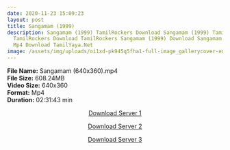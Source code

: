 ```yaml
---
date: 2020-11-23 15:09:23
layout: post
title: Sangamam (1999)
description: Sangamam (1999) TamilRockers Download Sangamam (1999) Tamil Movie
  TamilRockers Download TamilRockers Sangamam (1999) Download Sangamam (1999)
  Mp4 Download TamilYaya.Net
image: /assets/img/uploads/oi1xd-pk945q5fha1-full-image_gallerycover-en-us-1589788756627._uy500_ux667_ri_vb15yi7nupx3h2n284cie049hcl4q_ttw_.jpg
---
```

<!--StartFragment-->

**File Name:** Sangamam (640x360).mp4\
**File Size:** 608.24MB\
**Video Size:** 640x360\
**Format:** Mp4\
**Duration:** 02:31:43 min

<!--EndFragment-->

<center>

<a href="http://s10.uptofiles.net//files/Tamil%20HD%20Mobile%20Movies/Sangamam%20(1999)/Sangamam%20(640x360)/Sangamam%20(640x360).mp4" class="myButton">Download Server 1</a>

<a href="http://s10.uptofiles.net//files/Tamil%20HD%20Mobile%20Movies/Sangamam%20(1999)/Sangamam%20(640x360)/Sangamam%20(640x360).mp4" class="myButton">Download Server 2</a>

<a href="http://s10.uptofiles.net//files/Tamil%20HD%20Mobile%20Movies/Sangamam%20(1999)/Sangamam%20(640x360)/Sangamam%20(640x360).mp4" class="myButton">Download Server 3</a>

</center>